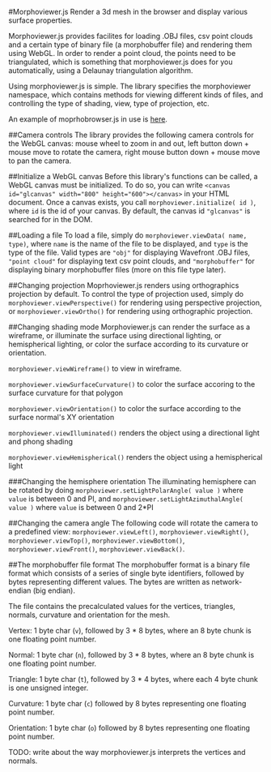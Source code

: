 #Morphoviewer.js
Render a 3d mesh in the browser and display various surface properties.

Morphoviewer.js provides facilites for loading .OBJ files, csv point clouds and a certain type of binary file (a
morphobuffer file) and rendering them using WebGL. In order to render a point cloud, the points need to be triangulated,
which is something that morphoviewer.js does for you automatically, using a Delaunay triangulation algorithm.

Using morphoviewer.js is simple. The library specifies the morphoviewer namespace, which contains methods for viewing
different kinds of files, and controlling the type of shading, view, type of projection, etc.

An example of moprhobrowser.js in use is [here](https://github.com/Nelarius/Nelarius.github.io/blob/master/index.html).

##Camera controls
The library provides the following camera controls for the WebGL canvas: mouse wheel to zoom in and out, left button down + mouse move to rotate the camera, right mouse button down + mouse move to pan the camera.

##Initialize a WebGL canvas
Before this library's functions can be called, a WebGL canvas must be initialized. To do so, you can write `<canvas id="glcanvas" width="800" height="600"></canvas>` in your HTML document. Once a canvas exists, you call `morphoviewer.initialize( id )`, where `id` is the id of your canvas. By default, the canvas id `"glcanvas"` is searched for in the DOM.

##Loading a file
To load a file, simply do `morphoviewer.viewData( name, type)`, where `name` is the name of the file to be displayed,
and `type` is the type of the file. Valid types are `"obj"` for displaying Wavefront .OBJ files, `"point cloud"` for
displaying text csv point clouds, and `"morphobuffer"` for displaying binary morphobuffer files (more on this file type
later).

##Changing projection
Moprhoviewer.js renders using orthographics projection by default. To control the type of projection used, simply
do `morphoviewer.viewPerspective()` for rendering using perspective projection, or `morphoviewer.viewOrtho()` for
rendering using orthographic projection.

##Changing shading mode
Morphoviewer.js can render the surface as a wireframe, or illuminate the surface using directional lighting, or 
hemispherical lighting, or color the surface according to its curvature or orientation.

`morphoviewer.viewWireframe()` to view in wireframe.

`morphoviewer.viewSurfaceCurvature()` to color the surface accoring to the surface curvature for that polygon

`morphoviewer.viewOrientation()` to color the surface according to the surface normal's XY orientation

`morphoviewer.viewIlluminated()` renders the object using a directional light and phong shading

`morphoviewer.viewHemispherical()` renders the object using a hemispherical light

###Changing the hemisphere orientation
The illuminating hemisphere can be rotated by doing
`morphoviewer.setLightPolarAngle( value )` where `value` is between 0 and PI, and
`morphoviewer.setLightAzimuthalAngle( value )` where `value` is between 0 and 2*PI

##Changing the camera angle
The following code will rotate the camera to a predefined view: `morphoviewer.viewLeft()`, `morphoviewer.viewRight()`,
`morphoviewer.viewTop()`, `morphoviewer.viewBottom()`, `morphoviewer.viewFront()`, `morphoviewer.viewBack()`.

##The morphobuffer file format
The morphobuffer format is a binary file format which consists of a series of single byte identifiers, followed by 
bytes representing different values. The bytes are written as network-endian (big endian).

The file contains the precalculated values for the vertices, triangles, normals, curvature and orientation for the
mesh.

Vertex: 1 byte char (`v`), followed by 3 * 8 bytes, where an 8 byte chunk is one floating point number.

Normal: 1 byte char (`n`), followed by 3 * 8 bytes, where an 8 byte chunk is one floating point number.

Triangle: 1 byte char (`t`), followed by 3 * 4 bytes, where each 4 byte chunk is one unsigned integer.

Curvature: 1 byte char (`c`) followed by 8 bytes representing one floating point number.

Orientation: 1 byte char (`o`) followed by 8 bytes representing one floating point number.

TODO: write about the way morphoviewer.js interprets the vertices and normals.
